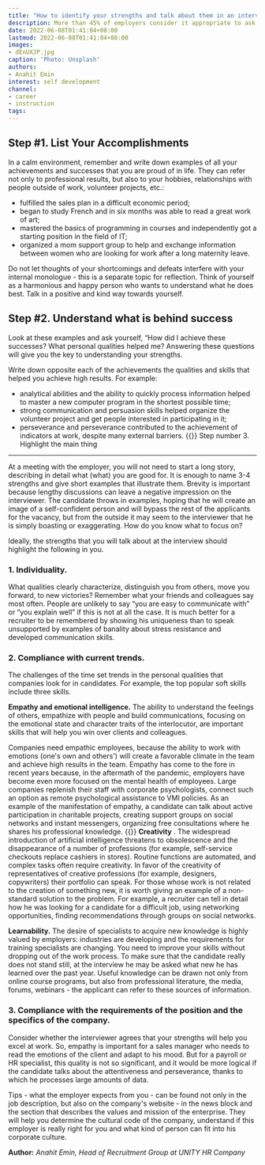 ```yaml
---
title: "How to identify your strengths and talk about them in an interview"
description: More than 45% of employers consider it appropriate to ask an applicant for an initial position about his strengths. When hiring future managers, we are talking about 60%. So that the question does not take you by surprise, prepare in advance. How — explains Anahit Emin (UNITY)
date: 2022-06-08T01:41:04+08:00
lastmod: 2022-06-08T01:41:04+08:00
images:
- dEnUXJP.jpg
caption: 'Photo: Unsplash'
authors:
- Anahit Emin
interest: self development
channel: 
- career
- instruction
tags: 
---
```


Step #1. List Your Accomplishments
----------------------------------

In a calm environment, remember and write down examples of all your achievements and successes that you are proud of in life. They can refer not only to professional results, but also to your hobbies, relationships with people outside of work, volunteer projects, etc.:

*   fulfilled the sales plan in a difficult economic period;
*   began to study French and in six months was able to read a great work of art;
*   mastered the basics of programming in courses and independently got a starting position in the field of IT;
*   organized a mom support group to help and exchange information between women who are looking for work after a long maternity leave.

Do not let thoughts of your shortcomings and defeats interfere with your internal monologue - this is a separate topic for reflection. Think of yourself as a harmonious and happy person who wants to understand what he does best. Talk in a positive and kind way towards yourself.

Step #2. Understand what is behind success
------------------------------------------

Look at these examples and ask yourself, “How did I achieve these successes? What personal qualities helped me? Answering these questions will give you the key to understanding your strengths.

Write down opposite each of the achievements the qualities and skills that helped you achieve high results. For example:

*   analytical abilities and the ability to quickly process information helped to master a new computer program in the shortest possible time;
*   strong communication and persuasion skills helped organize the volunteer project and get people interested in participating in it;
*   perseverance and perseverance contributed to the achievement of indicators at work, despite many external barriers.
{{<ads>}}
Step number 3. Highlight the main thing
---------------------------------------

At a meeting with the employer, you will not need to start a long story, describing in detail what (what) you are good for. It is enough to name 3-4 strengths and give short examples that illustrate them. Brevity is important because lengthy discussions can leave a negative impression on the interviewer. The candidate throws in examples, hoping that he will create an image of a self-confident person and will bypass the rest of the applicants for the vacancy, but from the outside it may seem to the interviewer that he is simply boasting or exaggerating. How do you know what to focus on?  
  
Ideally, the strengths that you will talk about at the interview should highlight the following in you.

### 1\. Individuality.

What qualities clearly characterize, distinguish you from others, move you forward, to new victories? Remember what your friends and colleagues say most often. People are unlikely to say “you are easy to communicate with” or “you explain well” if this is not at all the case. It is much better for a recruiter to be remembered by showing his uniqueness than to speak unsupported by examples of banality about stress resistance and developed communication skills.

### 2\. Compliance with current trends.

The challenges of the time set trends in the personal qualities that companies look for in candidates. For example, the top popular soft skills include three skills.

**Empathy and emotional intelligence.** The ability to understand the feelings of others, empathize with people and build communications, focusing on the emotional state and character traits of the interlocutor, are important skills that will help you win over clients and colleagues.

Companies need empathic employees, because the ability to work with emotions (one's own and others') will create a favorable climate in the team and achieve high results in the team. Empathy has come to the fore in recent years because, in the aftermath of the pandemic, employers have become even more focused on the mental health of employees. Large companies replenish their staff with corporate psychologists, connect such an option as remote psychological assistance to VMI policies. As an example of the manifestation of empathy, a candidate can talk about active participation in charitable projects, creating support groups on social networks and instant messengers, organizing free consultations where he shares his professional knowledge.
{{<ads>}}
**Creativity** . The widespread introduction of artificial intelligence threatens to obsolescence and the disappearance of a number of professions (for example, self-service checkouts replace cashiers in stores). Routine functions are automated, and complex tasks often require creativity. In favor of the creativity of representatives of creative professions (for example, designers, copywriters) their portfolio can speak. For those whose work is not related to the creation of something new, it is worth giving an example of a non-standard solution to the problem. For example, a recruiter can tell in detail how he was looking for a candidate for a difficult job, using networking opportunities, finding recommendations through groups on social networks.

**Learnability.** The desire of specialists to acquire new knowledge is highly valued by employers: industries are developing and the requirements for training specialists are changing. You need to improve your skills without dropping out of the work process. To make sure that the candidate really does not stand still, at the interview he may be asked what new he has learned over the past year. Useful knowledge can be drawn not only from online course programs, but also from professional literature, the media, forums, webinars - the applicant can refer to these sources of information.

### 3\. Compliance with the requirements of the position and the specifics of the company.

Consider whether the interviewer agrees that your strengths will help you excel at work. So, empathy is important for a sales manager who needs to read the emotions of the client and adapt to his mood. But for a payroll or HR specialist, this quality is not so significant, and it would be more logical if the candidate talks about the attentiveness and perseverance, thanks to which he processes large amounts of data.

Tips - what the employer expects from you - can be found not only in the job description, but also on the company's website - in the news block and the section that describes the values ​​and mission of the enterprise. They will help you determine the cultural code of the company, understand if this employer is really right for you and what kind of person can fit into his corporate culture.

**Author:** *Anahit Emin, Head of Recruitment Group at UNITY HR Company*